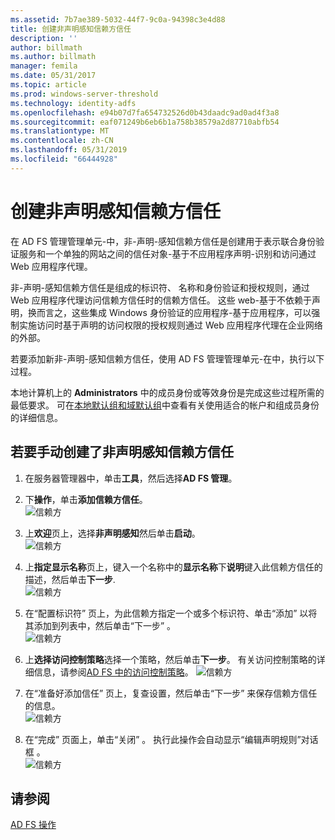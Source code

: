 ```yaml
---
ms.assetid: 7b7ae389-5032-44f7-9c0a-94398c3e4d88
title: 创建非声明感知信赖方信任
description: ''
author: billmath
ms.author: billmath
manager: femila
ms.date: 05/31/2017
ms.topic: article
ms.prod: windows-server-threshold
ms.technology: identity-adfs
ms.openlocfilehash: e94b07d7fa654732526d0b43daadc9ad0ad4f3a8
ms.sourcegitcommit: eaf071249b6eb6b1a758b38579a2d87710abfb54
ms.translationtype: MT
ms.contentlocale: zh-CN
ms.lasthandoff: 05/31/2019
ms.locfileid: "66444928"
---
```

# <a name="create-a-non-claims-aware-relying-party-trust"></a>创建非声明感知信赖方信任


在 AD FS 管理管理单元\-中，非\-声明\-感知信赖方信任是创建用于表示联合身份验证服务和一个单独的网站之间的信任对象\-基于不应用程序声明\-识别和访问通过 Web 应用程序代理。  
  
非\-声明\-感知信赖方信任是组成的标识符、 名称和身份验证和授权规则，通过 Web 应用程序代理访问信赖方信任时的信赖方信任。 这些 web\-基于不依赖于声明，换而言之，这些集成 Windows 身份验证的应用程序\-基于应用程序，可以强制实施访问时基于声明的访问权限的授权规则通过 Web 应用程序代理在企业网络的外部。  
  
若要添加新非\-声明\-感知信赖方信任，使用 AD FS 管理管理单元\-在中，执行以下过程。  
  
本地计算机上的 **Administrators** 中的成员身份或等效身份是完成这些过程所需的最低要求。  可在[本地默认组和域默认组](https://go.microsoft.com/fwlink/?LinkId=83477)中查看有关使用适合的帐户和组成员身份的详细信息。   
  
## <a name="to-create-a-non-claims-aware-relying-party-trust-manually"></a>若要手动创建了非声明感知信赖方信任 
1. 在服务器管理器中，单击**工具**，然后选择**AD FS 管理**。  
  
2.  下**操作**，单击**添加信赖方信任**。  
![信赖方](media/Create-a-Relying-Party-Trust/addtrust1.PNG)   

3.  上**欢迎**页上，选择**非声明感知**然后单击**启动**。  
![信赖方](media/Create-a-Non-Claims-Aware-Relying-Party-Trust/addnon1.PNG) 
  
4.  上**指定显示名称**页上，键入一个名称中的**显示名称**下**说明**键入此信赖方信任的描述，然后单击**下一步**.  
![信赖方](media/Create-a-Non-Claims-Aware-Relying-Party-Trust/addnon2.PNG)

5. 在“配置标识符”  页上，为此信赖方指定一个或多个标识符、单击“添加”  以将其添加到列表中，然后单击“下一步”  。  
![信赖方](media/Create-a-Non-Claims-Aware-Relying-Party-Trust/addnon3.PNG)

6.  上**选择访问控制策略**选择一个策略，然后单击**下一步**。  有关访问控制策略的详细信息，请参阅[AD FS 中的访问控制策略](Access-Control-Policies-in-AD-FS.md)。 
![信赖方](media/Create-a-Non-Claims-Aware-Relying-Party-Trust/addnon4.PNG)

7. 在“准备好添加信任”  页上，复查设置，然后单击“下一步”  来保存信赖方信任的信息。  
   ![信赖方](media/Create-a-Non-Claims-Aware-Relying-Party-Trust/addnon5.PNG) 

8. 在“完成”  页面上，单击“关闭”  。 执行此操作会自动显示“编辑声明规则”对话框  。  
![信赖方](media/Create-a-Non-Claims-Aware-Relying-Party-Trust/addnon6.PNG)  
  
## <a name="see-also"></a>请参阅  
[AD FS 操作](../../ad-fs/AD-FS-2016-Operations.md) 
